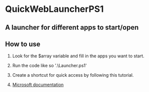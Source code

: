 # QuickWebLauncherPS1

## A launcher for different apps to start/open

## How to use 

  1. Look for the $array variable and fill in the apps you want to start.

  2. Run the code like so '.\Launcher.ps1'

  3. Create a shortcut for quick access by following this tutorial.
  4. [Microsoft documentation](https://support.microsoft.com/en-us/office/create-a-desktop-shortcut-for-an-office-program-or-file-9a8df64b-cd87-4700-95cc-4bc3e2a962da)
